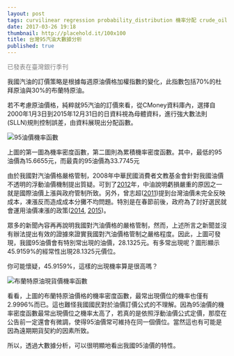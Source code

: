 ```yaml
---
layout: post
tags: curvilinear regression probability_distribution 機率分配 crude_oil 95汽油 油價 強大數法則
date: 2017-03-26 19:18
thumbnail: http://placehold.it/100x100
title: 台灣95汽油大數據分析
published: true
---
```


<font color=grey>已發表在臺灣銀行季刊</font>

我國汽油的訂價策略是根據每週原油價格加權指數的變化，此指數包括70%的杜拜原油與30%的布蘭特原油。

若不考慮原油價格，純粹就95汽油的訂價來看，從CMoney資料庫內，選擇自2000年1月3日到2015年12月31日的日資料視為母體資料，進行強大數法則(SLLN)規則控制誤差，由資料展現出分配函數。

<!--more-->

![95油價機率函數](http://1.bp.blogspot.com/-MjbGbTwSWiM/Vp5F5BA7wxI/AAAAAAAAB4g/-VXeabpFVYk/s400/wang_pdf_and_df.jpg)

上圖的第一圖為機率密度函數，第二圖則為累積機率密度函數。其中，最低的95油價為15.6655元，而最貴的95油價為33.7745元

由於我國對汽油價格嚴格管制，2008年中華民國消費者文教基金會針對我國油價不透明的浮動油價機制提出質疑。可到了[2012](http://www.ettoday.net/news/20121129/133291.htm)年，中油說明虧損嚴重的原因之一就是國際油價上漲與政府管制所致。另外，曾志超([2011](http://www.npf.org.tw/1/8885))提到台灣油價未完全反映成本，凍漲反而造成成本分攤不均問題。特別是在春節前後，政府為了討好選民就會運用油價凍漲的政策([2014](https://tw.news.yahoo.com/國內油價凍漲前大漲-汽柴油貴了0.3-0.4元-081417945.html), [2015](http://udn.com/news/story/7266/677969-回歸市場機制-春節油價不凍漲))。

眾多的新聞內容再再說明我國對汽油價格的嚴格管制，然而，上述所言之新聞並沒有辦法提出有效的證據來證實我國對汽油價格管制之嚴格程度。因此，上圖可發現，我國95油價會有特別常出現的油價，28.1325元。有多常出現呢？圖形顯示45.9159%的經常性出現28.1325元價位。

你可能懷疑，45.9159%，這樣的出現機率算是很高嗎？

![布蘭特原油現貨價機率函數](http://3.bp.blogspot.com/-bgKKJUvgeQU/Vp5LeChDk9I/AAAAAAAAB4w/lU1WEsy_CZM/s400/00.jpg)

看看，上圖的布蘭特原油價格的機率密度函數，最常出現價位的機率也僅有2.9996%而已。這也難怪我國國民對於油價訂價公式的不理解。因為95油價的機率密度函數最常出現價位之機率太高了，若真的是依照浮動油價公式定價，那麼在公告前一定還會有微調，使得95油價常可維持在同一個價位。當然這也有可能是因為遠期期貨契約的因素所致。

所以，透過大數據分析，可以很明顯地看出我國95油價的特性。


